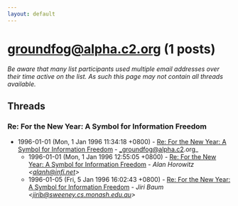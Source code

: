```yaml
---
layout: default
---
```


# groundfog@alpha.c2.org (1 posts)

_Be aware that many list participants used multiple email addresses over their time active on the list. As such this page may not contain all threads available._

## Threads

### Re: For the New Year: A Symbol for Information Freedom
+ 1996-01-01 (Mon, 1 Jan 1996 11:34:18 +0800) - [Re: For the New Year: A Symbol for Information Freedom](/archive/1996/01/88111dcda21b41cf9123cdf656f5e7e645901d57bdf32a4a11a672045f1b4fd1) - _groundfog@alpha.c2.org_
  + 1996-01-01 (Mon, 1 Jan 1996 12:55:05 +0800) - [Re: For the New Year: A Symbol for Information Freedom](/archive/1996/01/e44f14819868cc78655cb448a54f24e1ce2ca4bd2ba9133909a2b10645aeeff7) - _Alan Horowitz \<alanh@infi.net\>_
  + 1996-01-05 (Fri, 5 Jan 1996 16:02:43 +0800) - [Re: For the New Year: A Symbol for Information Freedom](/archive/1996/01/18c2f1bab31b41db1ebab638e503c46a35d27eee1a71115b047208a638d1a33d) - _Jiri Baum \<jirib@sweeney.cs.monash.edu.au\>_

